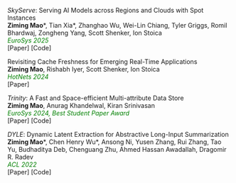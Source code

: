 *SkyServe*: Serving AI Models across Regions and Clouds with Spot Instances\
**Ziming Mao**\*, Tian Xia\*, Zhanghao Wu, Wei-Lin Chiang, Tyler Griggs, Romil Bhardwaj, Zongheng Yang, Scott Shenker, Ion Stoica\
<span style="color:green; font-style:italic">EuroSys 2025</span>\
[<a style="text-decoration:none" href="https://arxiv.org/pdf/2411.01438" target="_blank">Paper</a>] [<a style="text-decoration:none" href="https://github.com/skypilot-org/skypilot" target="_blank">Code</a>]


Revisiting Cache Freshness for Emerging Real-Time Applications\
**Ziming Mao**, Rishabh Iyer, Scott Shenker, Ion Stoica\
<span style="color:green; font-style:italic">HotNets 2024</span>\
[<a style="text-decoration:none" href="https://dl.acm.org/doi/10.1145/3696348.3696858" target="_blank">Paper</a>]


*Trinity*: A Fast and Space-efficient Multi-attribute Data Store\
**Ziming Mao**, Anurag Khandelwal, Kiran Srinivasan\
<span style="color:green; font-style:italic">EuroSys 2024, Best Student Paper Award</span>\
[<a style="text-decoration:none" href="https://dl.acm.org/doi/pdf/10.1145/3627703.3650072" target="_blank">Paper</a>] [<a style="text-decoration:none" href="https://github.com/Trinity-data-store/Trinity" target="_blank">Code</a>]


_DYLE_: Dynamic Latent Extraction for Abstractive Long-Input Summarization\
**Ziming Mao**\*, Chen Henry Wu\*, Ansong Ni, Yusen Zhang, Rui Zhang, Tao Yu, Budhaditya Deb, Chenguang Zhu, Ahmed Hassan Awadallah, Dragomir R. Radev\
<span style="color:green; font-style:italic">ACL 2022</span>\
[<a style="text-decoration:none" href="https://aclanthology.org/2022.acl-long.118/" target="_blank">Paper</a>] [<a style="text-decoration:none" href="https://github.com/Yale-LILY/DYLE" target="_blank">Code</a>]